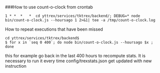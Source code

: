 
###How to use count-o-clock from crontab

```
1 * *  *   *  cd yttrex/services/tktrex/backend/; DEBUG=* node bin/count-o-clock.js --hoursago 1 2>&1| tee -a /tmp/count-o-clock.log
```

How to repeat executions that have been missed

```
cd yttrex/services/tktrex/backend$ 
$ for x in `seq 0 400`; do node bin/count-o-clock.js --hoursago $x ; done
```

this for example go back in the last 400 hours to recompute stats. It is necessary to run it every time config/trexstats.json get updated with new instruction